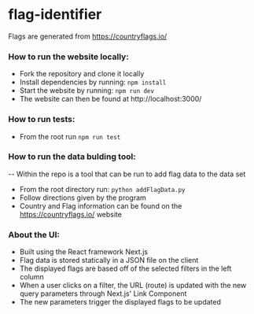 # flag-identifier

Flags are generated from https://countryflags.io/

### How to run the website locally:
- Fork the repository and clone it locally
- Install dependencies by running: ```npm install```
- Start the website by running: ```npm run dev```
- The website can then be found at http://localhost:3000/

### How to run tests:
- From the root run ```npm run test```

### How to run the data bulding tool:
-- Within the repo is a tool that can be run to add flag data to the data set
- From the root directory run: ```python addFlagData.py```
- Follow directions given by the program
- Country and Flag information can be found on the https://countryflags.io/ website

### About the UI:
- Built using the React framework Next.js
- Flag data is stored statically in a JSON file on the client
- The displayed flags are based off of the selected filters in the left column
- When a user clicks on a filter, the URL (route) is updated with the new query parameters through Next.js' Link Component
- The new parameters trigger the displayed flags to be updated
